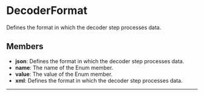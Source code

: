 # DecoderFormat

Defines the format in which the decoder step processes data.

## Members
- **json**: Defines the format in which the decoder step processes data.
- **name**: The name of the Enum member.
- **value**: The value of the Enum member.
- **xml**: Defines the format in which the decoder step processes data.

---
